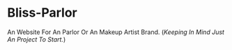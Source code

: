 # Bliss-Parlor
An Website For An Parlor Or An Makeup Artist Brand. (*Keeping In Mind Just An Project To Start.*)

